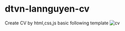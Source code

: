 # dtvn-lannguyen-cv
Create CV by html,css,js basic
following template
![cv](https://user-images.githubusercontent.com/63504592/175192388-29bb5c70-af87-417b-b0f9-b6619bfced9b.png)
